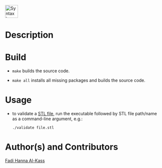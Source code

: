 <img src="~/interface/imgs/icon.gif" alt="Syntax Icon" height="42" width="42">


Description
===========

Build
=====
* `make` builds the source code.

* `make all` installs all missing packages and builds the source code.


Usage
=====
* to validate a [STL file](http://bastech.com/sla/techtips/stlfiles.asp), run the executable followed by STL file path/name as a command-line argument, e.g.:

	`./validate file.stl`


Author(s) and Contributors
========================
[Fadi Hanna Al-Kass](http://fadialkass.blogspot.com)
